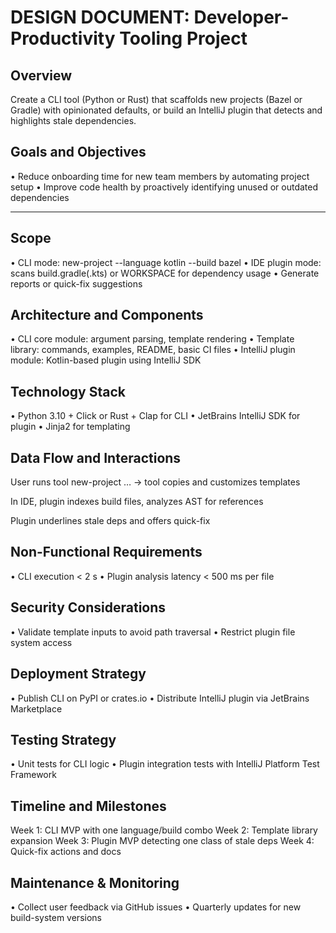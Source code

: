 # DESIGN DOCUMENT: Developer-Productivity Tooling Project

## Overview

Create a CLI tool (Python or Rust) that scaffolds new projects (Bazel or Gradle) with opinionated defaults, or build an IntelliJ plugin that detects and highlights stale dependencies.

## Goals and Objectives

• Reduce onboarding time for new team members by automating project setup
• Improve code health by proactively identifying unused or outdated dependencies

----

## Scope

• CLI mode: new-project --language kotlin --build bazel
• IDE plugin mode: scans build.gradle(.kts) or WORKSPACE for dependency usage
• Generate reports or quick-fix suggestions

## Architecture and Components

• CLI core module: argument parsing, template rendering
• Template library: commands, examples, README, basic CI files
• IntelliJ plugin module: Kotlin-based plugin using IntelliJ SDK

## Technology Stack

• Python 3.10 + Click or Rust + Clap for CLI
• JetBrains IntelliJ SDK for plugin
• Jinja2 for templating

## Data Flow and Interactions

User runs tool new-project … → tool copies and customizes templates

In IDE, plugin indexes build files, analyzes AST for references

Plugin underlines stale deps and offers quick-fix

## Non-Functional Requirements

• CLI execution < 2 s
• Plugin analysis latency < 500 ms per file

## Security Considerations

• Validate template inputs to avoid path traversal
• Restrict plugin file system access

## Deployment Strategy

• Publish CLI on PyPI or crates.io
• Distribute IntelliJ plugin via JetBrains Marketplace

## Testing Strategy
• Unit tests for CLI logic
• Plugin integration tests with IntelliJ Platform Test Framework

## Timeline and Milestones

Week 1: CLI MVP with one language/build combo
Week 2: Template library expansion
Week 3: Plugin MVP detecting one class of stale deps
Week 4: Quick-fix actions and docs

## Maintenance & Monitoring

• Collect user feedback via GitHub issues
• Quarterly updates for new build-system versions

